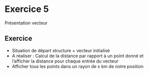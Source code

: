 # Exercice 5

Présentation vecteur

## Exercice

- Situation de départ structure + vecteur initialisé
- A réaliser : Calcul de la distance par rapport à un point donné et l’afficher la distance pour chaque entrée du vecteur
- Afficher tous les points dans un rayon de x km de notre position
